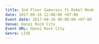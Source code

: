```yaml
---
title: 2nd Floor Samurais ft Rebel Monk
date: 2017-08-16 12:08:00 +07:00
Event date: 2017-08-18 00:00:00 +07:00
Venue: Hanoi Rock City
Event URL: Hanoi Rock City
Genre: LIVE
---
```


